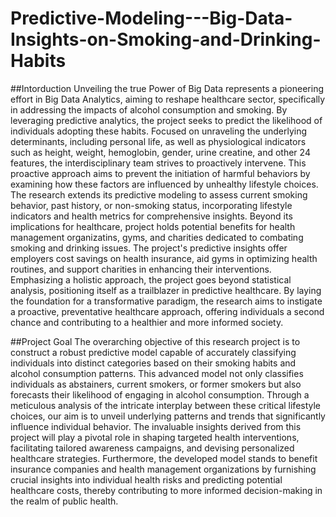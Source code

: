 # Predictive-Modeling---Big-Data-Insights-on-Smoking-and-Drinking-Habits

##Intorduction
Unveiling the true Power of Big Data represents a pioneering effort in Big Data Analytics, aiming to reshape
healthcare sector, specifically in addressing the impacts of alcohol consumption and smoking. By leveraging
predictive analytics, the project seeks to predict the likelihood of individuals adopting these habits. Focused
on unraveling the underlying determinants, including personal life, as well as physiological indicators such as
height, weight, hemoglobin, gender, urine creatine, and other 24 features, the interdisciplinary team strives
to proactively intervene. This proactive approach aims to prevent the initiation of harmful behaviors by
examining how these factors are influenced by unhealthy lifestyle choices. The research extends its
predictive modeling to assess current smoking behavior, past history, or non-smoking status, incorporating
lifestyle indicators and health metrics for comprehensive insights.
Beyond its implications for healthcare, project holds potential benefits for health management organizatins,
gyms, and charities dedicated to combating smoking and drinking issues. The project's predictive insights
offer employers cost savings on health insurance, aid gyms in optimizing health routines, and support
charities in enhancing their interventions. Emphasizing a holistic approach, the project goes beyond statistical
analysis, positioning itself as a trailblazer in predictive healthcare. By laying the foundation for a
transformative paradigm, the research aims to instigate a proactive, preventative healthcare approach,
offering individuals a second chance and contributing to a healthier and more informed society.

##Project Goal
The overarching objective of this research project is to construct a robust predictive model capable of
accurately classifying individuals into distinct categories based on their smoking habits and alcohol
consumption patterns. This advanced model not only classifies individuals as abstainers, current smokers,
or former smokers but also forecasts their likelihood of engaging in alcohol consumption. Through a
meticulous analysis of the intricate interplay between these critical lifestyle choices, our aim is to unveil
underlying patterns and trends that significantly influence individual behavior. The invaluable insights derived
from this project will play a pivotal role in shaping targeted health interventions, facilitating tailored awareness
campaigns, and devising personalized healthcare strategies. Furthermore, the developed model stands to
benefit insurance companies and health management organizations by furnishing crucial insights into
individual health risks and predicting potential healthcare costs, thereby contributing to more informed
decision-making in the realm of public health.
